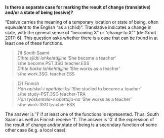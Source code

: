 **Is there a separate case for marking the result of change (translative) and/or a state of being (essive)?**

“Essive carries the meaning of a temporary location or state of being, often equivalent to the English “as a (child)”. Translative indicates a change in state, with the general sense of “becoming X” or “change to X”” (de Groot 2017: 6). This question asks whether there is a case that can be found in at least one of these functions. 

>(1) South Saami<br/>
>*Dïhte sjïdti lohkehtäjjine* ’She became a teacher’<br/>
>s/he become.PST.3SG teacher.ESS<br/>
>*Dïhte barka lohkehtäjjine* ’She works as a teacher’<br/>
>s/he work.3SG. teacher.ESS

>(2) Finnish<br/> 
>*Hän opiskel-i opettaja-ksi* ‘She studied to become a teacher’<br/>
>s/he study-PST.3SG teacher-TRA<br/>
>*Hän työskentele-e opettaja-na* ‘She works as a teacher’<br/>
>s/he work-3SG teacher-ESS

The answer is '1' if at least one of the functions is represented. Thus, South Saami as well as Finnish receive '1'. The answer is '0' if the expression of the result of change and/or state of being is a secondary function of some other case 8e.g. a local case).
